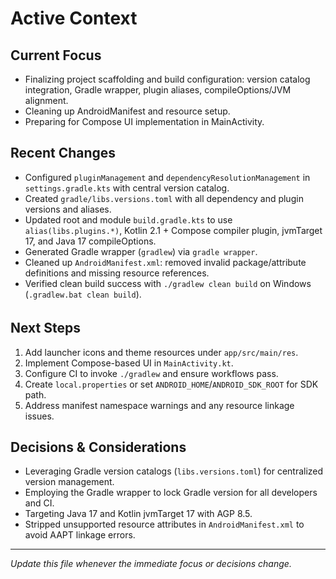 # Active Context

## Current Focus
* Finalizing project scaffolding and build configuration: version catalog integration, Gradle wrapper, plugin aliases, compileOptions/JVM alignment.
* Cleaning up AndroidManifest and resource setup.
* Preparing for Compose UI implementation in MainActivity.

## Recent Changes
* Configured `pluginManagement` and `dependencyResolutionManagement` in `settings.gradle.kts` with central version catalog.
* Created `gradle/libs.versions.toml` with all dependency and plugin versions and aliases.
* Updated root and module `build.gradle.kts` to use `alias(libs.plugins.*)`, Kotlin 2.1 + Compose compiler plugin, jvmTarget 17, and Java 17 compileOptions.
* Generated Gradle wrapper (`gradlew`) via `gradle wrapper`.
* Cleaned up `AndroidManifest.xml`: removed invalid package/attribute definitions and missing resource references.
* Verified clean build success with `./gradlew clean build` on Windows (`.gradlew.bat clean build`).

## Next Steps
1. Add launcher icons and theme resources under `app/src/main/res`.
2. Implement Compose-based UI in `MainActivity.kt`.
3. Configure CI to invoke `./gradlew` and ensure workflows pass.
4. Create `local.properties` or set `ANDROID_HOME`/`ANDROID_SDK_ROOT` for SDK path.
5. Address manifest namespace warnings and any resource linkage issues.

## Decisions & Considerations
* Leveraging Gradle version catalogs (`libs.versions.toml`) for centralized version management.
* Employing the Gradle wrapper to lock Gradle version for all developers and CI.
* Targeting Java 17 and Kotlin jvmTarget 17 with AGP 8.5.
* Stripped unsupported resource attributes in `AndroidManifest.xml` to avoid AAPT linkage errors.

---
_Update this file whenever the immediate focus or decisions change._ 